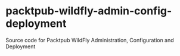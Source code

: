 packtpub-wildfly-admin-config-deployment
========================================

Source code for Packtpub WildFly Administration, Configuration and Deployment
